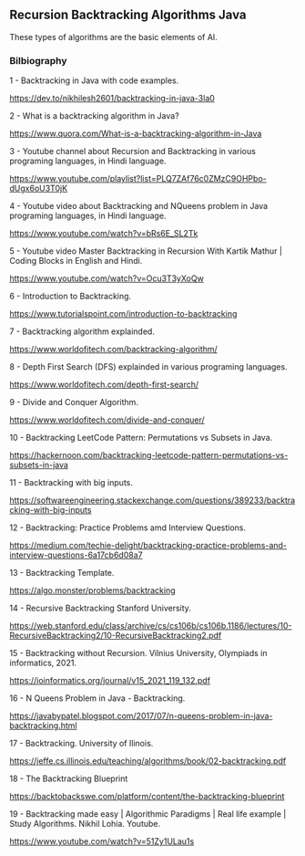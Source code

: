 ## Recursion Backtracking Algorithms Java

These types of algorithms are the basic elements of AI.


### Bilbiography

1 - Backtracking in Java with code examples.

https://dev.to/nikhilesh2601/backtracking-in-java-3la0

2 - What is a backtracking algorithm in Java?

https://www.quora.com/What-is-a-backtracking-algorithm-in-Java

3 - Youtube channel about Recursion and Backtracking in various programing languages, in Hindi language.

https://www.youtube.com/playlist?list=PLQ7ZAf76c0ZMzC9OHPbo-dUgx6oU3T0jK

4 - Youtube video about Backtracking and NQueens problem in Java programing languages, in Hindi language.

https://www.youtube.com/watch?v=bRs6E_SL2Tk

5 - Youtube video Master Backtracking in Recursion With Kartik Mathur | Coding Blocks in English and Hindi.

https://www.youtube.com/watch?v=Ocu3T3yXoQw

6 - Introduction to Backtracking.

https://www.tutorialspoint.com/introduction-to-backtracking

7 - Backtracking algorithm explainded.

https://www.worldofitech.com/backtracking-algorithm/

8 - Depth First Search (DFS) explainded in various programing languages.

https://www.worldofitech.com/depth-first-search/

9 - Divide and Conquer Algorithm.

https://www.worldofitech.com/divide-and-conquer/

10 - Backtracking LeetCode Pattern: Permutations vs Subsets in Java.

https://hackernoon.com/backtracking-leetcode-pattern-permutations-vs-subsets-in-java

11 - Backtracking with big inputs.

https://softwareengineering.stackexchange.com/questions/389233/backtracking-with-big-inputs

12 - Backtracking: Practice Problems amd Interview Questions.

https://medium.com/techie-delight/backtracking-practice-problems-and-interview-questions-6a17cb6d08a7

13 - Backtracking Template.

https://algo.monster/problems/backtracking

14 - Recursive Backtracking Stanford University.

https://web.stanford.edu/class/archive/cs/cs106b/cs106b.1186/lectures/10-RecursiveBacktracking2/10-RecursiveBacktracking2.pdf

15 - Backtracking without Recursion. Vilnius University, Olympiads in informatics, 2021.

https://ioinformatics.org/journal/v15_2021_119_132.pdf

16 - N Queens Problem in Java - Backtracking.

https://javabypatel.blogspot.com/2017/07/n-queens-problem-in-java-backtracking.html

17 - Backtracking. University of Ilinois.

https://jeffe.cs.illinois.edu/teaching/algorithms/book/02-backtracking.pdf

18 - The Backtracking Blueprint

https://backtobackswe.com/platform/content/the-backtracking-blueprint

19 - Backtracking made easy | Algorithmic Paradigms | Real life example | Study Algorithms. Nikhil Lohia. Youtube.
  
  https://www.youtube.com/watch?v=51Zy1ULau1s
